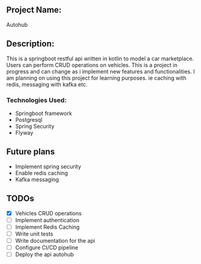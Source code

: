 ## Project Name:
 Autohub

## Description:
This is a springboot restful api written in kotlin to model a car marketplace. Users can perform CRUD operations on 
vehicles. This is a project in progress and can change as i implement new features and functionalities. I am planning on 
using this project for learning purposes. ie caching with redis, messaging with kafka etc.

### Technologies Used:
* Springboot framework
* Postgresql
* Spring Security
* Flyway

## Future plans
* Implement spring security
* Enable redis caching
* Kafka messaging

## TODOs
- [x] Vehicles CRUD operations
- [ ] Implement authentication
- [ ] Implement Redis Caching
- [ ] Write unit tests
- [ ] Write documentation for the api
- [ ] Configure CI/CD pipeline
- [ ] Deploy the api autohub
